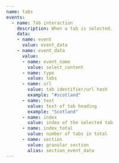 ```yaml
---
name: tabs
events:
  - name: Tab interaction
    description: When a tab is selected.
    data:
    - name: event
      value: event_data
    - name: event_data
      value:
      - name: event_name
        value: select_content
      - name: type
        value: tabs
      - name: url
        value: tab identifier/url hash
        example: "#scotland"
      - name: text
        value: text of tab heading
        example: "Scotland"
      - name: index
        value: index of the selected tab
      - name: index_total
        value: number of tabs in total
      - name: section
        value: granular section
        alias: section_event_data
---
```

